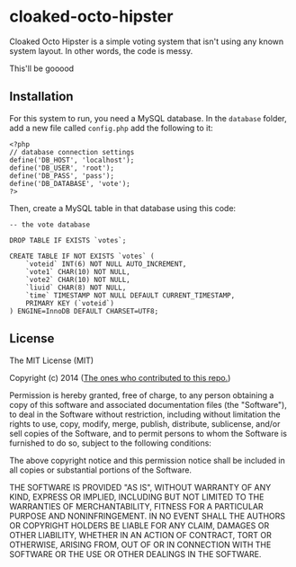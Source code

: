 cloaked-octo-hipster
====================

Cloaked Octo Hipster is a simple voting system that isn't using any known system layout. In other words, the code is messy.

This'll be gooood


## Installation
For this system to run, you need a MySQL database. In the <code>database</code> folder, add a new file called <code>config.php</code> add the following to it:

```
<?php
// database connection settings
define('DB_HOST', 'localhost');
define('DB_USER', 'root');
define('DB_PASS', 'pass');
define('DB_DATABASE', 'vote');
?>
```

Then, create a MySQL table in that database using this code:

```
-- the vote database

DROP TABLE IF EXISTS `votes`;

CREATE TABLE IF NOT EXISTS `votes` (
	`voteid` INT(6) NOT NULL AUTO_INCREMENT,
	`vote1` CHAR(10) NOT NULL,
	`vote2` CHAR(10) NOT NULL,
	`liuid` CHAR(8) NOT NULL,
	`time` TIMESTAMP NOT NULL DEFAULT CURRENT_TIMESTAMP,
	PRIMARY KEY (`voteid`)
) ENGINE=InnoDB DEFAULT CHARSET=UTF8;
```

## License
The MIT License (MIT)

Copyright (c) 2014 (<a href="https://github.com/klaseskilson/cloaked-octo-hipster/graphs/contributors">The ones who contributed to this repo.</a>)

Permission is hereby granted, free of charge, to any person obtaining a copy
of this software and associated documentation files (the "Software"), to deal
in the Software without restriction, including without limitation the rights
to use, copy, modify, merge, publish, distribute, sublicense, and/or sell
copies of the Software, and to permit persons to whom the Software is
furnished to do so, subject to the following conditions:

The above copyright notice and this permission notice shall be included in all
copies or substantial portions of the Software.

THE SOFTWARE IS PROVIDED "AS IS", WITHOUT WARRANTY OF ANY KIND, EXPRESS OR
IMPLIED, INCLUDING BUT NOT LIMITED TO THE WARRANTIES OF MERCHANTABILITY,
FITNESS FOR A PARTICULAR PURPOSE AND NONINFRINGEMENT. IN NO EVENT SHALL THE
AUTHORS OR COPYRIGHT HOLDERS BE LIABLE FOR ANY CLAIM, DAMAGES OR OTHER
LIABILITY, WHETHER IN AN ACTION OF CONTRACT, TORT OR OTHERWISE, ARISING FROM,
OUT OF OR IN CONNECTION WITH THE SOFTWARE OR THE USE OR OTHER DEALINGS IN THE
SOFTWARE.
